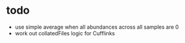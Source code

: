 # todo

* use simple average when all abundances across all samples are 0
* work out collatedFiles logic for Cufflinks
